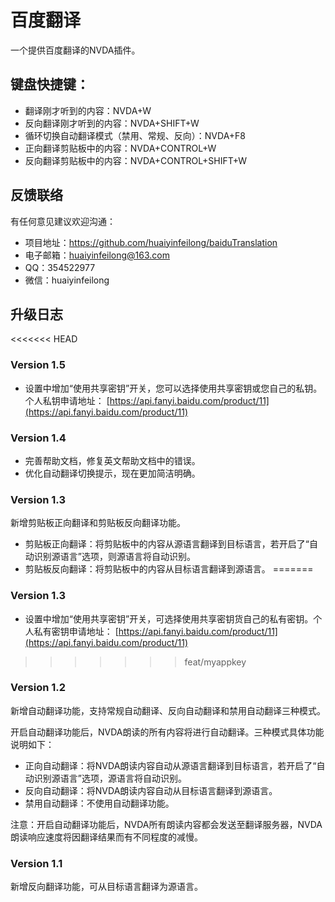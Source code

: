 # 百度翻译

一个提供百度翻译的NVDA插件。

## 键盘快捷键：

* 翻译刚才听到的内容：NVDA+W
* 反向翻译刚才听到的内容：NVDA+SHIFT+W
* 循环切换自动翻译模式（禁用、常规、反向）：NVDA+F8
* 正向翻译剪贴板中的内容：NVDA+CONTROL+W
* 反向翻译剪贴板中的内容：NVDA+CONTROL+SHIFT+W

## 反馈联络

有任何意见建议欢迎沟通：

* 项目地址：https://github.com/huaiyinfeilong/baiduTranslation
* 电子邮箱：huaiyinfeilong@163.com
* QQ：354522977
* 微信：huaiyinfeilong

## 升级日志

<<<<<<< HEAD
### Version 1.5

* 设置中增加“使用共享密钥”开关，您可以选择使用共享密钥或您自己的私钥。个人私钥申请地址：
[https://api.fanyi.baidu.com/product/11](https://api.fanyi.baidu.com/product/11)

### Version 1.4

* 完善帮助文档，修复英文帮助文档中的错误。
* 优化自动翻译切换提示，现在更加简洁明确。

### Version 1.3

新增剪贴板正向翻译和剪贴板反向翻译功能。

* 剪贴板正向翻译：将剪贴板中的内容从源语言翻译到目标语言，若开启了“自动识别源语言”选项，则源语言将自动识别。
* 剪贴板反向翻译：将剪贴板中的内容从目标语言翻译到源语言。
=======
### Version 1.3

* 设置中增加“使用共享密钥”开关，可选择使用共享密钥货自己的私有密钥。个人私有密钥申请地址：
[https://api.fanyi.baidu.com/product/11](https://api.fanyi.baidu.com/product/11)
>>>>>>> feat/myappkey

### Version 1.2

新增自动翻译功能，支持常规自动翻译、反向自动翻译和禁用自动翻译三种模式。

开启自动翻译功能后，NVDA朗读的所有内容将进行自动翻译。三种模式具体功能说明如下：

* 正向自动翻译：将NVDA朗读内容自动从源语言翻译到目标语言，若开启了“自动识别源语言”选项，源语言将自动识别。
* 反向自动翻译：将NVDA朗读内容自动从目标语言翻译到源语言。
* 禁用自动翻译：不使用自动翻译功能。

注意：开启自动翻译功能后，NVDA所有朗读内容都会发送至翻译服务器，NVDA朗读响应速度将因翻译结果而有不同程度的减慢。

### Version 1.1

新增反向翻译功能，可从目标语言翻译为源语言。
